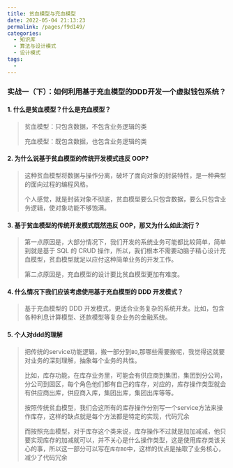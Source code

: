 ```yaml
---
title: 贫血模型与充血模型
date: 2022-05-04 21:13:23
permalink: /pages/f9d149/
categories:
  - 知识库
  - 算法与设计模式
  - 设计模式
tags:
  - 
---
```

### 实战一（下）：如何利用基于充血模型的DDD开发一个虚拟钱包系统？



#### 1. 什么是贫血模型？什么是充血模型？

> 贫血模型：只包含数据，不包含业务逻辑的类
>
> 充血模型：既包含数据，也包含业务逻辑的类

#### 2. 为什么说基于贫血模型的传统开发模式违反 OOP?

> 这种贫血模型将数据与操作分离，破坏了面向对象的封装特性，是一种典型的面向过程的编程风格。
>
> 个人感觉，就是封装对象不彻底，贫血模型要么只包含数据，要么只包含业务逻辑，使对象功能不够饱满。

#### 3. 基于贫血模型的传统开发模式既然违反 OOP，那又为什么如此流行？

> 第一点原因是，大部分情况下，我们开发的系统业务可能都比较简单，简单到就是基于 SQL 的 CRUD 操作，所以，我们根本不需要动脑子精心设计充血模型，贫血模型就足以应付这种简单业务的开发工作。
>
> 第二点原因是，充血模型的设计要比贫血模型更加有难度。

#### 4. 什么情况下我们应该考虑使用基于充血模型的 DDD 开发模式？

> 基于充血模型的 DDD 开发模式，更适合业务复杂的系统开发。比如，包含各种利息计算模型、还款模型等复杂业务的金融系统。

#### 5. 个人对ddd的理解

> 把传统的service功能逻辑，搬一部分到`BO`,那哪些需要搬呢，我觉得这就要对业务的深刻理解，抽象每个业务的共性。
>
> 比如，库存功能，在库存业务里，可能会有供应商到集团，集团到分公司，分公司到园区，每个角色他们都有自己的库存，对应的，库存操作类型就会有供应商出库，供应商入库，集团出库，集团出库等等。
>
> 按照传统贫血模型，我们会这所有的库存操作分别写一个service方法来操作库存，这样的缺点就是每个方法都是特定的实现，代码冗余
>
> 而按照充血模型，对于库存这个类来说，库存操作不过就是加加减减，他只要实现库存的加减就可以，并不关心是什么操作类型，这是使用库存类该关心的事，所以这一部分可以写在`库存BO`中，这样的优点是抽取了业务核心，减少了代码冗余